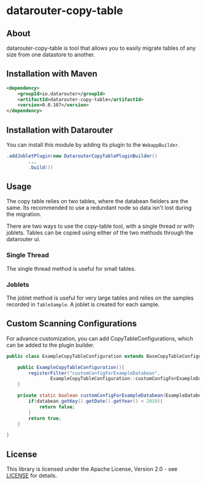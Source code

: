 # datarouter-copy-table

## About
datarouter-copy-table is tool that allows you to easily migrate tables of any size from one datastore to another.

## Installation with Maven

```xml
<dependency>
	<groupId>io.datarouter</groupId>
	<artifactId>datarouter-copy-table</artifactId>
	<version>0.0.107</version>
</dependency>
```

## Installation with Datarouter

You can install this module by adding its plugin to the `WebappBuilder`.

```java
.addJobletPlugin(new DatarouterCopyTablePluginBuilder()
		...
		.build())
```

## Usage

The copy table relies on two tables, where the databean fielders are the same. Its recommended to use a
 redundant node so data isn't lost during the migration.

There are two ways to use the copy-table tool, with a single thread or with joblets. Tables can be copied
 using either of the two methods through the datarouter ui.

### Single Thread
The single thread method is useful for small tables.

### Joblets
The joblet method is useful for very large tables and relies on the samples recorded in `TableSample`.
 A joblet is created for each sample.

## Custom Scanning Configurations

For advance customization, you can add CopyTableConfigurations, which can be added to the plugin builder.

```java
public class ExampleCopyTableConfiguration extends BaseCopyTableConfiguration{

	public ExampleCopyTableConfiguration(){
		registerFilter("customConfigForExampleDatabean",
				ExampleCopyTableConfiguration::customConfigForExampleDatabean);
	}

	private static boolean customConfigForExampleDatabean(ExampleDatabean databean){
		if(databean.getKey().getDate().getYear() < 2019){
			return false;
		}
		return true;
	}

}
```

## License

This library is licensed under the Apache License, Version 2.0 - see [LICENSE](../LICENSE) for details.
